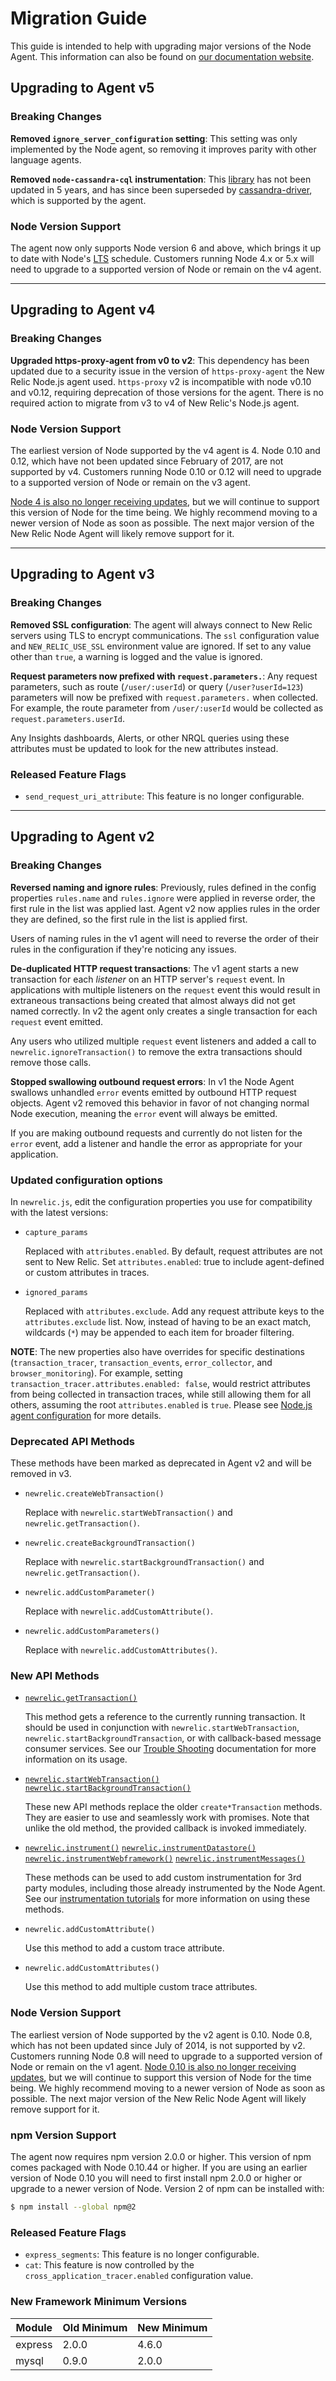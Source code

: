 
# Migration Guide
This guide is intended to help with upgrading major versions of the Node Agent.
This information can also be found on [our documentation website][upgrade-doc].

## Upgrading to Agent v5

### Breaking Changes

**Removed `ignore_server_configuration` setting**: This setting was only implemented
by the Node agent, so removing it improves parity with other language agents.

**Removed `node-cassandra-cql` instrumentation**: This [library][node-cassandra-cql]
has not been updated in 5 years, and has since been superseded by [cassandra-driver](https://www.npmjs.com/package/cassandra-driver), which is supported by the agent.

### Node Version Support

The agent now only supports Node version 6 and above, which brings it up to date
with Node's [LTS][node-lts-schedule] schedule. Customers running Node 4.x or 5.x
will need to upgrade to a supported version of Node or remain on the v4 agent.

--------------------------------------------------------------------------------

## Upgrading to Agent v4

### Breaking Changes

**Upgraded https-proxy-agent from v0 to v2**: This dependency has been updated
due to a security issue in the version of `https-proxy-agent` the New Relic Node.js
agent used. `https-proxy` v2 is incompatible with node v0.10 and v0.12,
requiring deprecation of those versions for the agent. There is no required
action to migrate from v3 to v4 of New Relic's Node.js agent.

### Node Version Support
The earliest version of Node supported by the v4 agent is 4. Node 0.10 and 0.12,
which have not been updated since February of 2017, are not supported by v4.
Customers running Node 0.10 or 0.12 will need to upgrade to a supported version
of Node or remain on the v3 agent.

[Node 4 is also no longer receiving updates][node-lts-schedule], but we will
continue to support this version of Node for the time being. We highly recommend
moving to a newer version of Node as soon as possible. The next major version of
the New Relic Node Agent will likely remove support for it.

--------------------------------------------------------------------------------

## Upgrading to Agent v3

### Breaking Changes

**Removed SSL configuration**: The agent will always connect to New Relic
servers using TLS to encrypt communications. The `ssl` configuration value and
`NEW_RELIC_USE_SSL` environment value are ignored. If set to any value other
than `true`, a warning is logged and the value is ignored.

**Request parameters now prefixed with `request.parameters.`**: Any request
parameters, such as route (`/user/:userId`) or query (`/user?userId=123`)
parameters will now be prefixed with `request.parameters.` when collected. For
example, the route parameter from `/user/:userId` would be collected as
`request.parameters.userId`.

Any Insights dashboards, Alerts, or other NRQL queries using these attributes
must be updated to look for the new attributes instead.

### Released Feature Flags

* `send_request_uri_attribute`: This feature is no longer configurable.

--------------------------------------------------------------------------------

## Upgrading to Agent v2

### Breaking Changes

**Reversed naming and ignore rules**: Previously, rules defined in the config
properties `rules.name` and `rules.ignore` were applied in reverse order, the
first rule in the list was applied last. Agent v2 now applies rules in the
order they are defined, so the first rule in the list is applied first.

Users of naming rules in the v1 agent will need to reverse the order of their
rules in the configuration if they're noticing any issues.

**De-duplicated HTTP request transactions**: The v1 agent starts a new
transaction for each _listener_ on an HTTP server's `request` event. In
applications with multiple listeners on the `request` event this would result
in extraneous transactions being created that almost always did not get named
correctly. In v2 the agent only creates a single transaction for each `request`
event emitted.

Any users who utilized multiple `request` event listeners and added a call to
`newrelic.ignoreTransaction()` to remove the extra transactions should remove
those calls.

**Stopped swallowing outbound request errors**: In v1 the Node Agent swallows
unhandled `error` events emitted by outbound HTTP request objects. Agent v2
removed this behavior in favor of not changing normal Node execution, meaning
the `error` event will always be emitted.

If you are making outbound requests and currently do not listen for the `error`
event, add a listener and handle the error as appropriate for your application.

### Updated configuration options

In `newrelic.js`, edit the configuration properties you use for compatibility
with the latest versions:

* `capture_params`

  Replaced with `attributes.enabled`. By default, request attributes are not
  sent to New Relic. Set `attributes.enabled`: true to include agent-defined or
  custom attributes in traces.

* `ignored_params`

  Replaced with `attributes.exclude`. Add any request attribute keys to the
  `attributes.exclude` list. Now, instead of having to be an exact match,
  wildcards (`*`) may be appended to each item for broader filtering.

**NOTE**: The new properties also have overrides for specific destinations
(`transaction_tracer`, `transaction_events`, `error_collector`, and
`browser_monitoring`). For example, setting
`transaction_tracer.attributes.enabled: false`, would restrict attributes from
being collected in transaction traces, while still allowing them for all others,
assuming the root `attributes.enabled` is `true`. Please see
[Node.js agent configuration](https://docs.newrelic.com/docs/agents/nodejs-agent/installation-configuration/nodejs-agent-configuration)
for more details.

### Deprecated API Methods
These methods have been marked as deprecated in Agent v2 and will be removed in
v3.

* `newrelic.createWebTransaction()`

  Replace with `newrelic.startWebTransaction()` and `newrelic.getTransaction()`.

* `newrelic.createBackgroundTransaction()`

  Replace with `newrelic.startBackgroundTransaction()` and `newrelic.getTransaction()`.

* `newrelic.addCustomParameter()`

  Replace with `newrelic.addCustomAttribute()`.

* `newrelic.addCustomParameters()`

  Replace with `newrelic.addCustomAttributes()`.

### New API Methods

* [`newrelic.getTransaction()`](https://newrelic.github.io/node-newrelic/docs/API.html#getTransaction)

  This method gets a reference to the currently running transaction. It should
  be used in conjunction with `newrelic.startWebTransaction`,
  `newrelic.startBackgroundTransaction`, or with callback-based message
  consumer services. See our [Trouble Shooting][messaging-troubleshooting-doc]
  documentation for more information on its usage.

* [`newrelic.startWebTransaction()`](https://newrelic.github.io/node-newrelic/docs/API.html#startWebTransaction)
  [`newrelic.startBackgroundTransaction()`](https://newrelic.github.io/node-newrelic/docs/API.html#startBackgroundTransaction)

  These new API methods replace the older `create*Transaction` methods. They
  are easier to use and seamlessly work with promises. Note that unlike the old
  method, the provided callback is invoked immediately.

* [`newrelic.instrument()`](https://newrelic.github.io/node-newrelic/docs/API.html#instrument)
  [`newrelic.instrumentDatastore()`](https://newrelic.github.io/node-newrelic/docs/API.html#instrumentDatastore)
  [`newrelic.instrumentWebframework()`](https://newrelic.github.io/node-newrelic/docs/API.html#instrumentWebframework)
  [`newrelic.instrumentMessages()`](https://newrelic.github.io/node-newrelic/docs/API.html#instrumentMessages)

  These methods can be used to add custom instrumentation for 3rd party modules,
  including those already instrumented by the Node Agent. See our
  [instrumentation tutorials][instrumentation-tutorial] for more information
  on using these methods.

* `newrelic.addCustomAttribute()`

  Use this method to add a custom trace attribute.

* `newrelic.addCustomAttributes()`

  Use this method to add multiple custom trace attributes.

### Node Version Support
The earliest version of Node supported by the v2 agent is 0.10. Node 0.8, which
has not been updated since July of 2014, is not supported by v2. Customers
running Node 0.8 will need to upgrade to a supported version of Node or remain
on the v1 agent. [Node 0.10 is also no longer receiving updates][node-lts-schedule],
but we will continue to support this version of Node for the time being. We
highly recommend moving to a newer version of Node as soon as possible. The
next major version of the New Relic Node Agent will likely remove support for
it.

### npm Version Support
The agent now requires npm version 2.0.0 or higher. This version of npm comes
packaged with Node 0.10.44 or higher. If you are using an earlier version of
Node 0.10 you will need to first install npm 2.0.0 or higher or upgrade to a
newer version of Node. Version 2 of npm can be installed with:

```sh
$ npm install --global npm@2
```

### Released Feature Flags
* `express_segments`: This feature is no longer configurable.
* `cat`: This feature is now controlled by the `cross_application_tracer.enabled`
  configuration value.

### New Framework Minimum Versions

| Module  | Old Minimum | New Minimum |
|---------|-------------|-------------|
| express | 2.0.0 | 4.6.0 |
| mysql   | 0.9.0 | 2.0.0 |


[upgrade-doc]: https://docs.newrelic.com/docs/agents/nodejs-agent/installation-configuration/upgrade-node-agent-versions
[messaging-troubleshooting-doc]: https://docs.newrelic.com/docs/agents/nodejs-agent/troubleshooting/troubleshoot-message-consumers
[instrumentation-tutorial]: https://newrelic.github.io/node-newrelic/docs/tutorial-Instrumentation-Basics.html
[node-lts-schedule]: https://github.com/nodejs/LTS/tree/2b4253#lts-schedule1
[node-cassandra-cql]: https://www.npmjs.com/package/node-cassandra-cql
